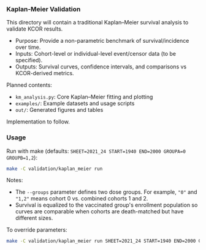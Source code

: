 ### Kaplan-Meier Validation

This directory will contain a traditional Kaplan–Meier survival analysis to validate KCOR results.

- Purpose: Provide a non-parametric benchmark of survival/incidence over time.
- Inputs: Cohort-level or individual-level event/censor data (to be specified).
- Outputs: Survival curves, confidence intervals, and comparisons vs KCOR-derived metrics.

Planned contents:
- `km_analysis.py`: Core Kaplan–Meier fitting and plotting
- `examples/`: Example datasets and usage scripts
- `out/`: Generated figures and tables

Implementation to follow.

### Usage

Run with make (defaults: `SHEET=2021_24 START=1940 END=2000 GROUPA=0 GROUPB=1,2`):

```bash
make -C validation/kaplan_meier run
```

Notes:
- The `--groups` parameter defines two dose groups. For example, `"0"` and `"1,2"` means cohort 0 vs. combined cohorts 1 and 2.
- Survival is equalized to the vaccinated group's enrollment population so curves are comparable when cohorts are death-matched but have different sizes.

To override parameters:

```bash
make -C validation/kaplan_meier run SHEET=2021_24 START=1940 END=2000 GROUPA="0" GROUPB="1,2"
```


